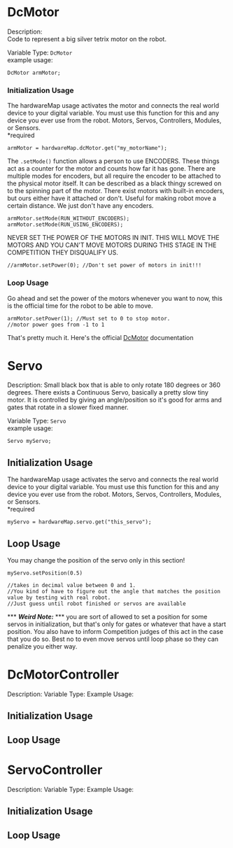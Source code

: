 # DcMotor
Description:  
Code to represent a big silver tetrix motor on the robot.  

Variable Type:  `DcMotor`  
example usage:  

    DcMotor armMotor;

### Initialization Usage
The hardwareMap usage activates the motor and connects the real world device to your digital variable.  You must use this function for this and any device you ever use from the robot. Motors, Servos, Controllers, Modules, or Sensors.  
*required

    armMotor = hardwareMap.dcMotor.get("my_motorName");

The `.setMode()` function allows a person to use ENCODERS.  These things act as a counter for the motor and counts how far it has gone. There are multiple modes for encoders, but all require the encoder to be attached to the physical motor itself.  It can be described as a black thingy screwed on to the spinning part of the motor.  There exist motors with built-in encoders, but ours either have it attached or don't.  Useful for making robot move a certain distance.  We just don't have any encoders.

    armMotor.setMode(RUN_WITHOUT_ENCODERS);
    armMotor.setMode(RUN_USING_ENCODERS);

NEVER SET THE POWER OF THE MOTORS IN INIT.  THIS WILL MOVE THE MOTORS AND YOU CAN'T MOVE MOTORS DURING THIS STAGE IN THE COMPETITION THEY DISQUALIFY US.

    //armMotor.setPower(0); //Don't set power of motors in init!!!

### Loop Usage
Go ahead and set the power of the motors whenever you want to now, this is the official time for the robot to be able to move.

    armMotor.setPower(1); //Must set to 0 to stop motor. 
    //motor power goes from -1 to 1

That's pretty much it.  Here's the official [DcMotor](https://miltonstatic5060.github.io/5060-tutorials/index.html) documentation

# Servo
Description:
Small black box that is able to only rotate 180 degrees or 360 degrees.  There exists a Continuous Servo, basically a pretty slow tiny motor. It is controlled by giving an angle/position so it's good for arms and gates that rotate in a slower fixed manner.

Variable Type:  `Servo`  
example usage:

    Servo myServo;

## Initialization Usage
The hardwareMap usage activates the servo and connects the real world device to your digital variable.  You must use this function for this and any device you ever use from the robot. Motors, Servos, Controllers, Modules, or Sensors.  
*required

    myServo = hardwareMap.servo.get("this_servo");

## Loop Usage
You may change the position of the servo only in this section!

    myServo.setPosition(0.5) 

    //takes in decimal value between 0 and 1.
    //You kind of have to figure out the angle that matches the position value by testing with real robot. 
    //Just guess until robot finished or servos are available

*** ***Weird Note:*** *** you are sort of allowed to set a position for some servos in initialization, but that's only for gates or whatever that have a start position.  You also have to inform Competition judges of this act in the case that you do so. Best no to even move servos until loop phase so they can penalize you either way.

# DcMotorController
Description:
Variable Type:
Example Usage:

## Initialization Usage

## Loop Usage

# ServoController
Description:
Variable Type:
Example Usage:

## Initialization Usage

## Loop Usage

